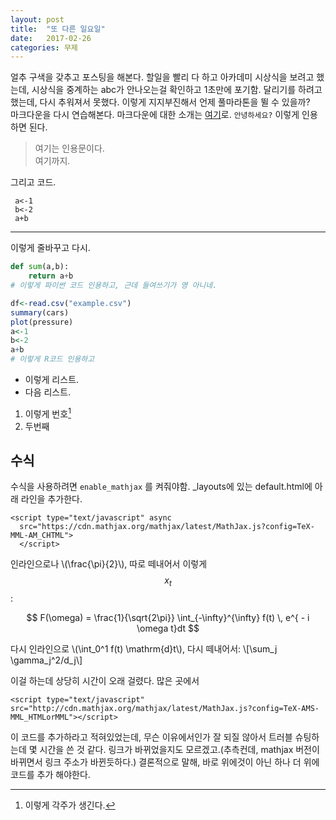 ```yaml
---
layout: post
title:  "또 다른 일요일"
date:   2017-02-26
categories: 무제
---
```


얼추 구색을 갖추고 포스팅을 해본다. 할일을 빨리 다 하고 아카데미 시상식을 보려고 했는데, 시상식을 중계하는 abc가 안나오는걸 확인하고 1초만에 포기함. 달리기를 하려고 했는데, 다시 추워져서 못했다. 이렇게 지지부진해서 언제 풀마라톤을 뛸 수 있을까?  
마크다운을 다시 연습해본다. 마크다운에 대한 소개는 [여기](https://namu.wiki/w/마크다운)로. `안녕하세요?` 이렇게 인용하면 된다.

> 여기는 인용문이다.  
> 여기까지.  

그리고 코드.

     a<-1
     b<-2
     a+b  

---
이렇게 줄바꾸고 다시.

```python
def sum(a,b):
    return a+b
# 이렇게 파이썬 코드 인용하고, 근데 들여쓰기가 영 아니네.
```  

```r
df<-read.csv("example.csv")
summary(cars)
plot(pressure)
a<-1
b<-2
a+b
# 이렇게 R코드 인용하고
```  

* 이렇게 리스트.
* 다음 리스트.

1. 이렇게 번호[^note-id]
2. 두번째

[^note-id]: 이렇게 각주가 생긴다. 


## 수식

수식을 사용하려면 `enable_mathjax` 를 켜줘야함. _layouts에 있는 default.html에 아래 라인을 추가한다.
```
<script type="text/javascript" async
  src="https://cdn.mathjax.org/mathjax/latest/MathJax.js?config=TeX-MML-AM_CHTML">
  </script>  
```
인라인으로나 \\(\frac{\pi}{2}\\), 따로 떼내어서 이렇게 $$ x_{t} $$:  

$$ F(\omega) = \frac{1}{\sqrt{2\pi}} \int_{-\infty}^{\infty} f(t) \, e^{ - i \omega t}dt $$

다시 인라인으로 \\(\int_0^1 f(t) \mathrm{d}t\\), 다시 떼내어서:
\\[\sum_j \gamma_j^2/d_j\\]  

이걸 하는데 상당히 시간이 오래 걸렸다. 많은 곳에서 
```
<script type="text/javascript" src="http://cdn.mathjax.org/mathjax/latest/MathJax.js?config=TeX-AMS-MML_HTMLorMML"></script>
```
이 코드를 추가하라고 적혀있었는데, 무슨 이유에서인가 잘 되질 않아서 트러블 슈팅하는데 몇 시간을 쓴 것 같다. 링크가 바뀌었을지도 모르겠고.(추측컨데, mathjax 버전이 바뀌면서 링크 주소가 바뀐듯하다.) 결론적으로 말해, 바로 위에것이 아닌 하나 더 위에 코드를 추가 해야한다.
